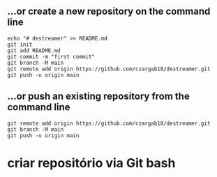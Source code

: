 ## …or create a new repository on the command line
```
echo "# destreamer" >> README.md
git init
git add README.md
git commit -m "first commit"
git branch -M main
git remote add origin https://github.com/czargab18/destreamer.git
git push -u origin main
```
## …or push an existing repository from the command line
```
git remote add origin https://github.com/czargab18/destreamer.git
git branch -M main
git push -u origin main
```

# criar repositório via Git bash